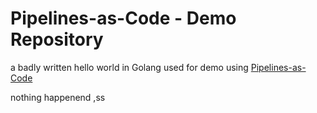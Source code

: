 # Pipelines-as-Code - Demo Repository

a badly written hello world in Golang used for demo using [Pipelines-as-Code](https://pipelinesascode.com)

nothing happenend ,ss
